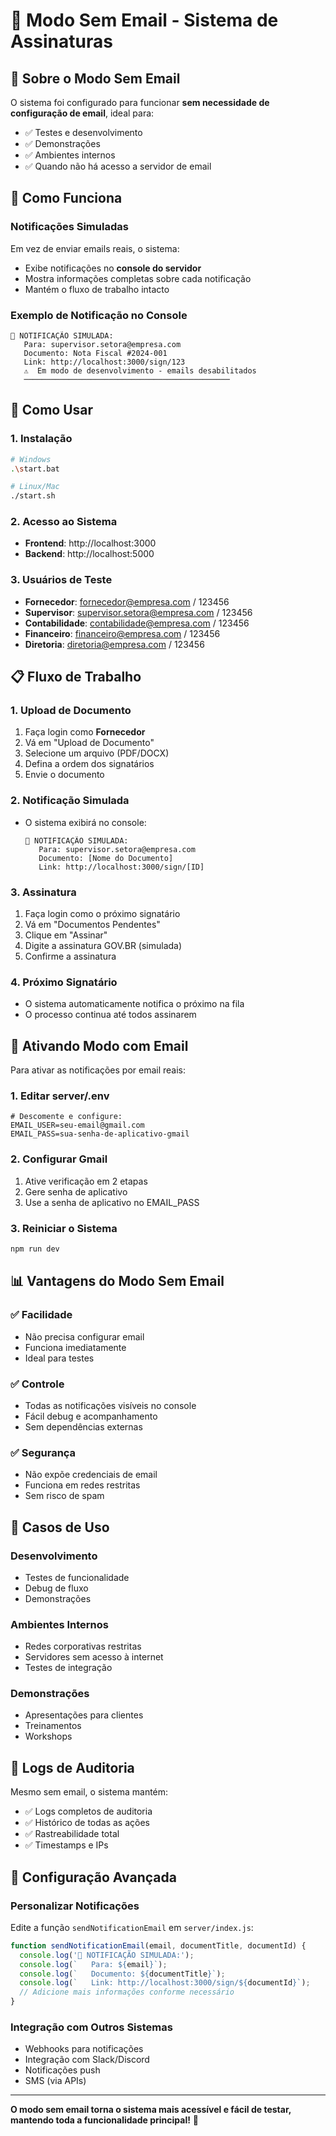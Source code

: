 # 📧 Modo Sem Email - Sistema de Assinaturas

## 🎯 Sobre o Modo Sem Email

O sistema foi configurado para funcionar **sem necessidade de configuração de email**, ideal para:
- ✅ Testes e desenvolvimento
- ✅ Demonstrações
- ✅ Ambientes internos
- ✅ Quando não há acesso a servidor de email

## 🔧 Como Funciona

### Notificações Simuladas
Em vez de enviar emails reais, o sistema:
- Exibe notificações no **console do servidor**
- Mostra informações completas sobre cada notificação
- Mantém o fluxo de trabalho intacto

### Exemplo de Notificação no Console
```
📧 NOTIFICAÇÃO SIMULADA:
   Para: supervisor.setora@empresa.com
   Documento: Nota Fiscal #2024-001
   Link: http://localhost:3000/sign/123
   ⚠️  Em modo de desenvolvimento - emails desabilitados
   ──────────────────────────────────────────────
```

## 🚀 Como Usar

### 1. Instalação
```bash
# Windows
.\start.bat

# Linux/Mac
./start.sh
```

### 2. Acesso ao Sistema
- **Frontend**: http://localhost:3000
- **Backend**: http://localhost:5000

### 3. Usuários de Teste
- **Fornecedor**: fornecedor@empresa.com / 123456
- **Supervisor**: supervisor.setora@empresa.com / 123456
- **Contabilidade**: contabilidade@empresa.com / 123456
- **Financeiro**: financeiro@empresa.com / 123456
- **Diretoria**: diretoria@empresa.com / 123456

## 📋 Fluxo de Trabalho

### 1. Upload de Documento
1. Faça login como **Fornecedor**
2. Vá em "Upload de Documento"
3. Selecione um arquivo (PDF/DOCX)
4. Defina a ordem dos signatários
5. Envie o documento

### 2. Notificação Simulada
- O sistema exibirá no console:
  ```
  📧 NOTIFICAÇÃO SIMULADA:
     Para: supervisor.setora@empresa.com
     Documento: [Nome do Documento]
     Link: http://localhost:3000/sign/[ID]
  ```

### 3. Assinatura
1. Faça login como o próximo signatário
2. Vá em "Documentos Pendentes"
3. Clique em "Assinar"
4. Digite a assinatura GOV.BR (simulada)
5. Confirme a assinatura

### 4. Próximo Signatário
- O sistema automaticamente notifica o próximo na fila
- O processo continua até todos assinarem

## 🔄 Ativando Modo com Email

Para ativar as notificações por email reais:

### 1. Editar server/.env
```env
# Descomente e configure:
EMAIL_USER=seu-email@gmail.com
EMAIL_PASS=sua-senha-de-aplicativo-gmail
```

### 2. Configurar Gmail
1. Ative verificação em 2 etapas
2. Gere senha de aplicativo
3. Use a senha de aplicativo no EMAIL_PASS

### 3. Reiniciar o Sistema
```bash
npm run dev
```

## 📊 Vantagens do Modo Sem Email

### ✅ Facilidade
- Não precisa configurar email
- Funciona imediatamente
- Ideal para testes

### ✅ Controle
- Todas as notificações visíveis no console
- Fácil debug e acompanhamento
- Sem dependências externas

### ✅ Segurança
- Não expõe credenciais de email
- Funciona em redes restritas
- Sem risco de spam

## 🎯 Casos de Uso

### Desenvolvimento
- Testes de funcionalidade
- Debug de fluxo
- Demonstrações

### Ambientes Internos
- Redes corporativas restritas
- Servidores sem acesso à internet
- Testes de integração

### Demonstrações
- Apresentações para clientes
- Treinamentos
- Workshops

## 📝 Logs de Auditoria

Mesmo sem email, o sistema mantém:
- ✅ Logs completos de auditoria
- ✅ Histórico de todas as ações
- ✅ Rastreabilidade total
- ✅ Timestamps e IPs

## 🔧 Configuração Avançada

### Personalizar Notificações
Edite a função `sendNotificationEmail` em `server/index.js`:

```javascript
function sendNotificationEmail(email, documentTitle, documentId) {
  console.log('📧 NOTIFICAÇÃO SIMULADA:');
  console.log(`   Para: ${email}`);
  console.log(`   Documento: ${documentTitle}`);
  console.log(`   Link: http://localhost:3000/sign/${documentId}`);
  // Adicione mais informações conforme necessário
}
```

### Integração com Outros Sistemas
- Webhooks para notificações
- Integração com Slack/Discord
- Notificações push
- SMS (via APIs)

---

**O modo sem email torna o sistema mais acessível e fácil de testar, mantendo toda a funcionalidade principal!** 🎉
